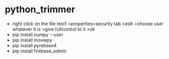 # python_trimmer

* right click on the file test1 >properties>security tab >edit >choose user whatever it is >give fullcontrol to it >ok
* pip install numpy --user
* pip install moviepy
* pip install pyrebase4
* pip install firebase_admin

